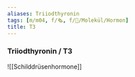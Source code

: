 ```yaml
---
aliases: Triiodthyronin
tags: [m/m04, f/🗞️, f/🧪/Molekül/Hormon]
title: T3
---
```

### Triiodthyronin / T3
![[Schilddrüsenhormone]]
